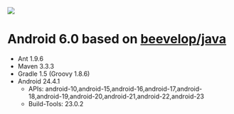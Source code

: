 [![](https://badge.imagelayers.io/beevelop/android:latest.svg)](https://imagelayers.io/?images=beevelop/android:latest 'Get your own badge on imagelayers.io')

# Android 6.0 based on [beevelop/java](https://github.com/beevelop/docker-java)
- Ant 1.9.6
- Maven 3.3.3
- Gradle 1.5 (Groovy 1.8.6)
- Android 24.4.1
    + APIs: android-10,android-15,android-16,android-17,android-18,android-19,android-20,android-21,android-22,android-23
    + Build-Tools: 23.0.2
